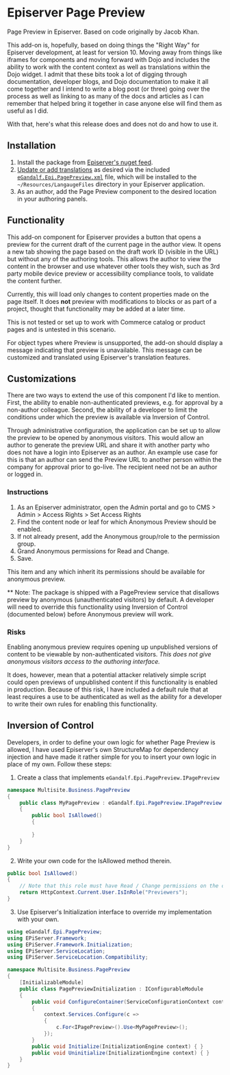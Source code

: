 # Episerver Page Preview
Page Preview in Episerver. Based on code originally by Jacob Khan.

This add-on is, hopefully, based on doing things the "Right Way" for Episerver development, at least for version 10. Moving away from things like iframes for components and moving forward with Dojo and includes the ability to work with the content context as well as translations within the Dojo widget. I admit that these bits took a lot of digging through documentation, developer blogs, and Dojo documentation to make it all come together and I intend to write a blog post (or three) going over the process as well as linking to as many of the docs and articles as I can remember that helped bring it together in case anyone else will find them as useful as I did.

With that, here's what this release does and does not do and how to use it.

## Installation

1. Install the package from [Episerver's nuget feed](http://nuget.episerver.com/). 
2. [Update or add translations](http://world.episerver.com/documentation/developer-guides/CMS/globalization/localizing-the-user-interface/) as desired via the included [`eGandalf.Epi.PagePreview.xml`](https://github.com/egandalf/eGandalf.Epi.PagePreview/blob/master/eGandalf.Epi.PagePreview/Resources/eGandalf.Epi.PagePreview.xml) file, which will be installed to the `~/Resources/LangaugeFiles` directory in your Episerver application.
3. As an author, add the Page Preview component to the desired location in your authoring panels.

## Functionality

This add-on component for Episerver provides a button that opens a preview for the current draft of the current page in the author view. It opens a new tab showing the page based on the draft work ID (visible in the URL) but without any of the authoring tools. This allows the author to view the content in the browser and use whatever other tools they wish, such as 3rd party mobile device preview or accessibility compliance tools, to validate the content further.

Currently, this will load only changes to content properties made on the page itself. It does **not** preview with modifications to blocks or as part of a project, thought that functionality may be added at a later time.

This is not tested or set up to work with Commerce catalog or product pages and is untested in this scenario.

For object types where Preview is unsupported, the add-on should display a message indicating that preview is unavailable. This message can be customized and translated using Episerver's translation features.

## Customizations

There are two ways to extend the use of this component I'd like to mention. First, the ability to enable non-authenticated previews, e.g. for approval by a non-author colleague. Second, the ability of a developer to limit the conditions under which the preview is available via Inversion of Control.

Through administrative configuration, the application can be set up to allow the preview to be opened by anonymous visitors. This would allow an author to generate the preview URL and share it with another party who does not have a login into Episerver as an author. An example use case for this is that an author can send the Preview URL to another person within the company for approval prior to go-live. The recipient need not be an author or logged in.

### Instructions

1. As an Episerver administrator, open the Admin portal and go to CMS > Admin > Access Rights > Set Access Rights
2. Find the content node or leaf for which Anonymous Preview should be enabled.
3. If not already present, add the Anonymous group/role to the permission group.
4. Grand Anonymous permissions for Read and Change.
5. Save.

This item and any which inherit its permissions should be available for anonymous preview.

** Note: The package is shipped with a PagePreview service that disallows preview by anonymous (unauthenticated visitors) by default. A developer will need to override this functionality using Inversion of Control (documented below) before Anonymous preview will work.

### Risks

Enabling anonymous preview requires opening up unpublished versions of content to be viewable by non-authenticated visitors. *This does not give anonymous visitors access to the authoring interface.*

It does, however, mean that a potential attacker relatively simple script could open previews of unpublished content if this functionality is enabled in production. Because of this risk, I have included a default rule that at least requires a use to be authenticated as well as the ability for a developer to write their own rules for enabling this functionality.

## Inversion of Control

Developers, in order to define your own logic for whether Page Preview is allowed, I have used Episerver's own StructureMap for dependency injection and have made it rather simple for you to insert your own logic in place of my own. Follow these steps:

1. Create a class that implements `eGandalf.Epi.PagePreview.IPagePreview`

```C#
namespace Multisite.Business.PagePreview
{
    public class MyPagePreview : eGandalf.Epi.PagePreview.IPagePreview
    {
        public bool IsAllowed()
        {
            
        }
    }
}
```
2. Write your own code for the IsAllowed method therein.
```C#
public bool IsAllowed()
{
    // Note that this role must have Read / Change permissions on the content to be previewed.
    return HttpContext.Current.User.IsInRole("Previewers");
}
```
3. Use Episerver's Initialization interface to override my implementation with your own.
```C#
using eGandalf.Epi.PagePreview;
using EPiServer.Framework;
using EPiServer.Framework.Initialization;
using EPiServer.ServiceLocation;
using EPiServer.ServiceLocation.Compatibility;

namespace Multisite.Business.PagePreview
{
    [InitializableModule]
    public class PagePreviewInitialization : IConfigurableModule
    {
        public void ConfigureContainer(ServiceConfigurationContext context)
        {
            context.Services.Configure(c =>
            {
                c.For<IPagePreview>().Use<MyPagePreview>();
            });
        }
        public void Initialize(InitializationEngine context) { }
        public void Uninitialize(InitializationEngine context) { }
    }
}
```
